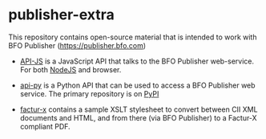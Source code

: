 # publisher-extra

This repository contains open-source material that is intended to work with BFO Publisher (https://publisher.bfo.com)

* [API-JS](https://github.com/bfocom/publisher-extra/tree/main/api-js/bfo-publisher)
  is a JavaScript API that talks to the BFO Publisher web-service.
  For both [NodeJS](https://www.npmjs.com/package/bfo-publisher) and browser.

* [api-py](https://github.com/bfocom/publisher-extra/tree/main/api-py/)
  is a Python API that can be used to access a BFO Publisher web service.
  The primary repository is on [PyPI](https://pypi.org/project/bfopublisher/)

* [factur-x](https://github.com/bfocom/publisher-extra/tree/main/factur-x)
  contains a sample XSLT stylesheet to convert between CII XML documents
  and HTML, and from there (via BFO Publisher) to a Factur-X compliant
  PDF.
